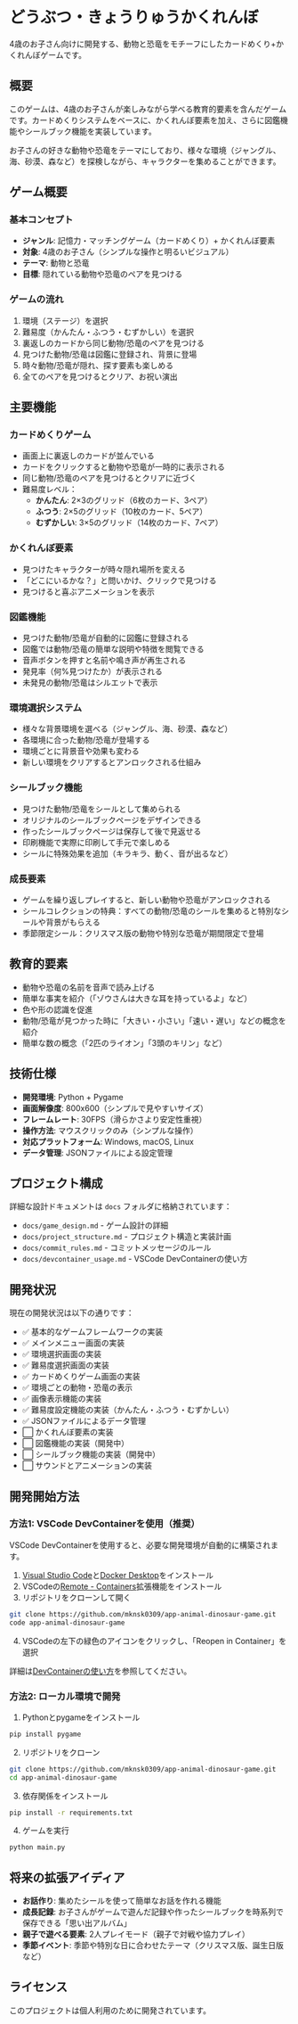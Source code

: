 # どうぶつ・きょうりゅうかくれんぼ

4歳のお子さん向けに開発する、動物と恐竜をモチーフにしたカードめくり+かくれんぼゲームです。

## 概要

このゲームは、4歳のお子さんが楽しみながら学べる教育的要素を含んだゲームです。カードめくりシステムをベースに、かくれんぼ要素を加え、さらに図鑑機能やシールブック機能を実装しています。

お子さんの好きな動物や恐竜をテーマにしており、様々な環境（ジャングル、海、砂漠、森など）を探検しながら、キャラクターを集めることができます。

## ゲーム概要

### 基本コンセプト
- **ジャンル**: 記憶力・マッチングゲーム（カードめくり）+ かくれんぼ要素
- **対象**: 4歳のお子さん（シンプルな操作と明るいビジュアル）
- **テーマ**: 動物と恐竜
- **目標**: 隠れている動物や恐竜のペアを見つける

### ゲームの流れ
1. 環境（ステージ）を選択
2. 難易度（かんたん・ふつう・むずかしい）を選択
3. 裏返しのカードから同じ動物/恐竜のペアを見つける
4. 見つけた動物/恐竜は図鑑に登録され、背景に登場
5. 時々動物/恐竜が隠れ、探す要素も楽しめる
6. 全てのペアを見つけるとクリア、お祝い演出

## 主要機能

### カードめくりゲーム
- 画面上に裏返しのカードが並んでいる
- カードをクリックすると動物や恐竜が一時的に表示される
- 同じ動物/恐竜のペアを見つけるとクリアに近づく
- 難易度レベル：
  - **かんたん**: 2×3のグリッド（6枚のカード、3ペア）
  - **ふつう**: 2×5のグリッド（10枚のカード、5ペア）
  - **むずかしい**: 3×5のグリッド（14枚のカード、7ペア）

### かくれんぼ要素
- 見つけたキャラクターが時々隠れ場所を変える
- 「どこにいるかな？」と問いかけ、クリックで見つける
- 見つけると喜ぶアニメーションを表示

### 図鑑機能
- 見つけた動物/恐竜が自動的に図鑑に登録される
- 図鑑では動物/恐竜の簡単な説明や特徴を閲覧できる
- 音声ボタンを押すと名前や鳴き声が再生される
- 発見率（何%見つけたか）が表示される
- 未発見の動物/恐竜はシルエットで表示

### 環境選択システム
- 様々な背景環境を選べる（ジャングル、海、砂漠、森など）
- 各環境に合った動物/恐竜が登場する
- 環境ごとに背景音や効果も変わる
- 新しい環境をクリアするとアンロックされる仕組み

### シールブック機能
- 見つけた動物/恐竜をシールとして集められる
- オリジナルのシールブックページをデザインできる
- 作ったシールブックページは保存して後で見返せる
- 印刷機能で実際に印刷して手元で楽しめる
- シールに特殊効果を追加（キラキラ、動く、音が出るなど）

### 成長要素
- ゲームを繰り返しプレイすると、新しい動物や恐竜がアンロックされる
- シールコレクションの特典：すべての動物/恐竜のシールを集めると特別なシールや背景がもらえる
- 季節限定シール：クリスマス版の動物や特別な恐竜が期間限定で登場

## 教育的要素
- 動物や恐竜の名前を音声で読み上げる
- 簡単な事実を紹介（「ゾウさんは大きな耳を持っているよ」など）
- 色や形の認識を促進
- 動物/恐竜が見つかった時に「大きい・小さい」「速い・遅い」などの概念を紹介
- 簡単な数の概念（「2匹のライオン」「3頭のキリン」など）

## 技術仕様

- **開発環境**: Python + Pygame
- **画面解像度**: 800x600（シンプルで見やすいサイズ）
- **フレームレート**: 30FPS（滑らかさより安定性重視）
- **操作方法**: マウスクリックのみ（シンプルな操作）
- **対応プラットフォーム**: Windows, macOS, Linux
- **データ管理**: JSONファイルによる設定管理

## プロジェクト構成

詳細な設計ドキュメントは `docs` フォルダに格納されています：

- `docs/game_design.md` - ゲーム設計の詳細
- `docs/project_structure.md` - プロジェクト構造と実装計画
- `docs/commit_rules.md` - コミットメッセージのルール
- `docs/devcontainer_usage.md` - VSCode DevContainerの使い方

## 開発状況

現在の開発状況は以下の通りです：

- ✅ 基本的なゲームフレームワークの実装
- ✅ メインメニュー画面の実装
- ✅ 環境選択画面の実装
- ✅ 難易度選択画面の実装
- ✅ カードめくりゲーム画面の実装
- ✅ 環境ごとの動物・恐竜の表示
- ✅ 画像表示機能の実装
- ✅ 難易度設定機能の実装（かんたん・ふつう・むずかしい）
- ✅ JSONファイルによるデータ管理
- ⬜ かくれんぼ要素の実装
- ⬜ 図鑑機能の実装（開発中）
- ⬜ シールブック機能の実装（開発中）
- ⬜ サウンドとアニメーションの実装

## 開発開始方法

### 方法1: VSCode DevContainerを使用（推奨）

VSCode DevContainerを使用すると、必要な開発環境が自動的に構築されます。

1. [Visual Studio Code](https://code.visualstudio.com/)と[Docker Desktop](https://www.docker.com/products/docker-desktop)をインストール
2. VSCodeの[Remote - Containers](https://marketplace.visualstudio.com/items?itemName=ms-vscode-remote.remote-containers)拡張機能をインストール
3. リポジトリをクローンして開く
```bash
git clone https://github.com/mknsk0309/app-animal-dinosaur-game.git
code app-animal-dinosaur-game
```
4. VSCodeの左下の緑色のアイコンをクリックし、「Reopen in Container」を選択

詳細は[DevContainerの使い方](docs/devcontainer_usage.md)を参照してください。

### 方法2: ローカル環境で開発

1. Pythonとpygameをインストール
```bash
pip install pygame
```

2. リポジトリをクローン
```bash
git clone https://github.com/mknsk0309/app-animal-dinosaur-game.git
cd app-animal-dinosaur-game
```

3. 依存関係をインストール
```bash
pip install -r requirements.txt
```

4. ゲームを実行
```bash
python main.py
```

## 将来の拡張アイディア
- **お話作り**: 集めたシールを使って簡単なお話を作れる機能
- **成長記録**: お子さんがゲームで遊んだ記録や作ったシールブックを時系列で保存できる「思い出アルバム」
- **親子で遊べる要素**: 2人プレイモード（親子で対戦や協力プレイ）
- **季節イベント**: 季節や特別な日に合わせたテーマ（クリスマス版、誕生日版など）

## ライセンス

このプロジェクトは個人利用のために開発されています。
